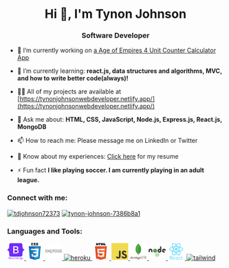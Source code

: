 <h1 align="center">Hi 👋, I'm Tynon Johnson</h1>
<h3 align="center">Software Developer</h3>

- 🔭 I’m currently working on [a Age of Empires 4 Unit Counter Calculator App](https://github.com/tdjohnson7/100hoursProjectTest)

- 🌱 I’m currently learning: **react.js, data structures and algorithms, MVC, and how to write better code(always)!**

- 👨‍💻 All of my projects are available at [https://tynonjohnsonwebdeveloper.netlify.app/](https://tynonjohnsonwebdeveloper.netlify.app/)

- 💬 Ask me about: **HTML, CSS, JavaScript, Node.js, Express.js, React.js, MongoDB**

- 📫 How to reach me: Please message me on LinkedIn or Twitter

- 📄 Know about my experiences: <a href = "https://docs.google.com/document/d/e/2PACX-1vTWfiU8O_w3uTnNwDmW5hRxmELISzwFFpdd86bYc_lz-UJS_86efiHdQZGJEIFnXA/pub">Click here</a> for my resume

- ⚡ Fun fact **I like playing soccer. I am currently playing in an adult league.**

<h3 align="left">Connect with me:</h3>
<p align="left">
<a href="https://twitter.com/tdjohnson72373" target="blank"><img align="center" src="https://raw.githubusercontent.com/rahuldkjain/github-profile-readme-generator/master/src/images/icons/Social/twitter.svg" alt="tdjohnson72373" height="30" width="40" /></a>
<a href="https://linkedin.com/in/tynon-johnson-7386b8a1" target="blank"><img align="center" src="https://raw.githubusercontent.com/rahuldkjain/github-profile-readme-generator/master/src/images/icons/Social/linked-in-alt.svg" alt="tynon-johnson-7386b8a1" height="30" width="40" /></a>
</p>

<h3 align="left">Languages and Tools:</h3>
<p align="left"> <a href="https://getbootstrap.com" target="_blank" rel="noreferrer"> <img src="https://raw.githubusercontent.com/devicons/devicon/master/icons/bootstrap/bootstrap-plain-wordmark.svg" alt="bootstrap" width="40" height="40"/> </a> <a href="https://www.w3schools.com/css/" target="_blank" rel="noreferrer"> <img src="https://raw.githubusercontent.com/devicons/devicon/master/icons/css3/css3-original-wordmark.svg" alt="css3" width="40" height="40"/> </a> <a href="https://expressjs.com" target="_blank" rel="noreferrer"> <img src="https://raw.githubusercontent.com/devicons/devicon/master/icons/express/express-original-wordmark.svg" alt="express" width="40" height="40"/> </a> <a href="https://heroku.com" target="_blank" rel="noreferrer"> <img src="https://www.vectorlogo.zone/logos/heroku/heroku-icon.svg" alt="heroku" width="40" height="40"/> </a> <a href="https://www.w3.org/html/" target="_blank" rel="noreferrer"> <img src="https://raw.githubusercontent.com/devicons/devicon/master/icons/html5/html5-original-wordmark.svg" alt="html5" width="40" height="40"/> </a> <a href="https://developer.mozilla.org/en-US/docs/Web/JavaScript" target="_blank" rel="noreferrer"> <img src="https://raw.githubusercontent.com/devicons/devicon/master/icons/javascript/javascript-original.svg" alt="javascript" width="40" height="40"/> </a> <a href="https://www.mongodb.com/" target="_blank" rel="noreferrer"> <img src="https://raw.githubusercontent.com/devicons/devicon/master/icons/mongodb/mongodb-original-wordmark.svg" alt="mongodb" width="40" height="40"/> </a> <a href="https://nodejs.org" target="_blank" rel="noreferrer"> <img src="https://raw.githubusercontent.com/devicons/devicon/master/icons/nodejs/nodejs-original-wordmark.svg" alt="nodejs" width="40" height="40"/> </a> <a href="https://reactjs.org/" target="_blank" rel="noreferrer"> <img src="https://raw.githubusercontent.com/devicons/devicon/master/icons/react/react-original-wordmark.svg" alt="react" width="40" height="40"/> </a> <a href="https://tailwindcss.com/" target="_blank" rel="noreferrer"> <img src="https://www.vectorlogo.zone/logos/tailwindcss/tailwindcss-icon.svg" alt="tailwind" width="40" height="40"/> </a> </p>
